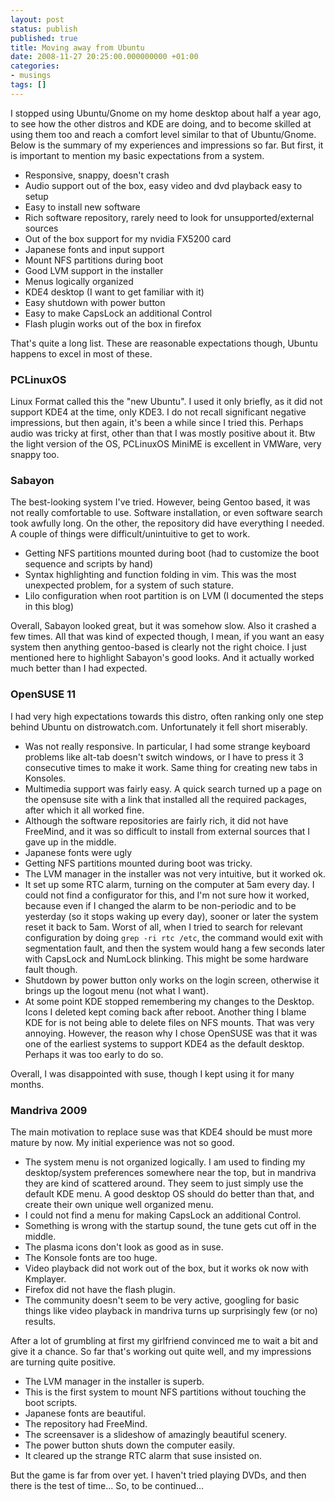 ```yaml
---
layout: post
status: publish
published: true
title: Moving away from Ubuntu
date: 2008-11-27 20:25:00.000000000 +01:00
categories:
- musings
tags: []
---
```

I stopped using Ubuntu/Gnome on my home desktop about half a year ago, to see how the other distros and KDE are doing, and to become skilled at using them too and reach a comfort level similar to that of Ubuntu/Gnome. Below is the summary of my experiences and impressions so far. But first, it is important to mention my basic expectations from a system.

- Responsive, snappy, doesn't crash
- Audio support out of the box, easy video and dvd playback easy to setup
- Easy to install new software
- Rich software repository, rarely need to look for unsupported/external sources
- Out of the box support for my nvidia FX5200 card
- Japanese fonts and input support
- Mount NFS partitions during boot
- Good LVM support in the installer
- Menus logically organized
- KDE4 desktop (I want to get familiar with it)
- Easy shutdown with power button
- Easy to make CapsLock an additional Control
- Flash plugin works out of the box in firefox


That's quite a long list. These are reasonable expectations though, Ubuntu happens to excel in most of these. 

### PCLinuxOS

Linux Format called this the "new Ubuntu". I used it only briefly, as it did not support KDE4 at the time, only KDE3. I do not recall significant negative impressions, but then again, it's been a while since I tried this. Perhaps audio was tricky at first, other than that I was mostly positive about it. Btw the light version of the OS, PCLinuxOS MiniME is excellent in VMWare, very snappy too.

### Sabayon

The best-looking system I've tried. However, being Gentoo based, it was not really comfortable to use. Software installation, or even software search took awfully long. On the other, the repository did have everything I needed. A couple of things were difficult/unintuitive to get to work.

- Getting NFS partitions mounted during boot (had to customize the boot sequence and scripts by hand)
- Syntax highlighting and function folding in vim. This was the most unexpected problem, for a system of such stature.
- Lilo configuration when root partition is on LVM (I documented the steps in this blog)

Overall, Sabayon looked great, but it was somehow slow. Also it crashed a few times. All that was kind of expected though, I mean, if you want an easy system then anything gentoo-based is clearly not the right choice. I just mentioned here to highlight Sabayon's good looks. And it actually worked much better than I had expected.

### OpenSUSE 11

I had very high expectations towards this distro, often ranking only one step behind Ubuntu on distrowatch.com. Unfortunately it fell short miserably.

- Was not really responsive. In particular, I had some strange keyboard problems like alt-tab doesn't switch windows, or I have to press it 3 consecutive times to make it work. Same thing for creating new tabs in Konsoles.
- Multimedia support was fairly easy. A quick search turned up a page on the opensuse site with a link that installed all the required packages, after which it all worked fine.
- Although the software repositories are fairly rich, it did not have FreeMind, and it was so difficult to install from external sources that I gave up in the middle.
- Japanese fonts were ugly
- Getting NFS partitions mounted during boot was tricky.
- The LVM manager in the installer was not very intuitive, but it worked ok.
- It set up some RTC alarm, turning on the computer at 5am every day. I could not find a configurator for this, and I'm not sure how it worked, because even if I changed the alarm to be non-periodic and to be yesterday (so it stops waking up every day), sooner or later the system reset it back to 5am. Worst of all, when I tried to search for relevant configuration by doing `grep -ri rtc /etc`, the command would exit with segmentation fault, and then the system would hang a few seconds later with CapsLock and NumLock blinking. This might be some hardware fault though.
- Shutdown by power button only works on the login screen, otherwise it brings up the logout menu (not what I want).
- At some point KDE stopped remembering my changes to the Desktop. Icons I deleted kept coming back after reboot. Another thing I blame KDE for is not being able to delete files on NFS mounts. That was very annoying. However, the reason why I chose OpenSUSE was that it was one of the earliest systems to support KDE4 as the default desktop. Perhaps it was too early to do so.

Overall, I was disappointed with suse, though I kept using it for many months.

### Mandriva 2009

The main motivation to replace suse was that KDE4 should be must more mature by now. My initial experience was not so good.

- The system menu is not organized logically. I am used to finding my desktop/system preferences somewhere near the top, but in mandriva they are kind of scattered around. They seem to just simply use the default KDE menu. A good desktop OS should do better than that, and create their own unique well organized menu.
- I could not find a menu for making CapsLock an additional Control.
- Something is wrong with the startup sound, the tune gets cut off in the middle.
- The plasma icons don't look as good as in suse.
- The Konsole fonts are too huge.
- Video playback did not work out of the box, but it works ok now with Kmplayer.
- Firefox did not have the flash plugin.
- The community doesn't seem to be very active, googling for basic things like video playback in mandriva turns up surprisingly few (or no) results.

After a lot of grumbling at first my girlfriend convinced me to wait a bit and give it a chance. So far that's working out quite well, and my impressions are turning quite positive.

- The LVM manager in the installer is superb.
- This is the first system to mount NFS partitions without touching the boot scripts.
- Japanese fonts are beautiful.
- The repository had FreeMind.
- The screensaver is a slideshow of amazingly beautiful scenery.
- The power button shuts down the computer easily.
- It cleared up the strange RTC alarm that suse insisted on.

But the game is far from over yet. I haven't tried playing DVDs, and then there is the test of time... So, to be continued...
